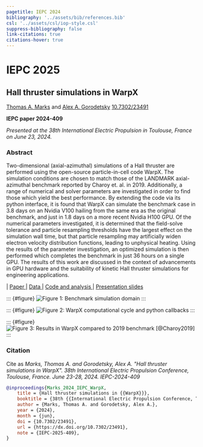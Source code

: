 ```yaml
---
pagetitle: IEPC 2024
bibliography: '../assets/bib/references.bib'
csl: '../assets/csl/iop-style.csl'
suppress-bibliography: false
link-citations: true
citations-hover: true
---
```


# IEPC 2025

## Hall thruster simulations in WarpX

[Thomas A. Marks](https://www.thomasmarks.space) and [Alex A. Gorodetsky](https://www.alexgorodetsky.com/index.html)
<a href="https://dx.doi.org/10.7302/23491" class="ai ai-doi"></a> [10.7302/23491](https://dx.doi.org/10.7302/23491)

**IEPC paper 2024-409**

_Presented at the 38th International Electric Propulsion in Toulouse, France on June 23, 2024._

### Abstract
Two-dimensional (axial-azimuthal) simulations of a Hall thruster are performed using
the open-source particle-in-cell code WarpX. The simulation conditions are chosen to
match those of the LANDMARK axial-azimuthal benchmark reported by Charoy et. al. in
2019. Additionally, a range of numerical and solver parameters are investigated in order
to find those which yield the best performance. By extending the code via its python
interface, it is found that WarpX can simulate the benchmark case in 3.8 days on an Nvidia
V100 hailing from the same era as the original benchmark, and just in 1.8 days on a more
recent Nvidia H100 GPU. Of the numerical parameters investigated, it is determined that
the field-solve tolerance and particle resampling thresholds have the largest effect on the
simulation wall time, but that particle resampling may artificially widen electron velocity
distribution functions, leading to unphysical heating. Using the results of the parameter
investigation, an optimized simulation is then performed which completes the benchmark
in just 36 hours on a single GPU. The results of this work are discussed in the context of
advancements in GPU hardware and the suitability of kinetic Hall thruster simulations for
engineering applications.

| <a href="../files/Marks_T_IEPC_2024_WarpX.pdf"  class="icon fa-file-pdf"> Paper </a>
| <a href = "https://deepblue.lib.umich.edu/data/concern/data_sets/vq27zp39n" class="icon fa-file-zipper"> Data </a>
| <a href = "https://github.com/archermarx/warpx-hall" class="icon brands fa-github" > Code and analysis </a>
| <a href = "../files/marks-iepc-2024-warpx-slides.pptx" class="icon fa-file-powerpoint"> Presentation slides </a>

::: {#figure}
![_Figure 1: Benchmark simulation domain_](../assets/images/iepc-2024-domain.svg)
:::

::: {#figure}
![_Figure 2: WarpX computational cycle and python callbacks_](../assets/images/iepc-2024-cycle.svg)
:::

::: {#figure}
![_Figure 3: Results in WarpX compared to 2019 benchmark [@Charoy2019]_](../assets/images/iepc-2024-benchmark.png)
:::

### Citation

Cite as
_Marks, Thomas A. and Gorodetsky, Alex A. "Hall thruster simulations in WarpX". 38th International Electric Propulsion Conference, Toulouse, France. June 23-28, 2024. IEPC-2024-409_


```bibtex
@inproceedings{Marks_2024_IEPC_WarpX,
    title = {Hall thruster simulations in {{WarpX}}},
    booktitle = {38th {{International Electric Propulsion Conference, Toulouse, France}}},
    author = {Marks, Thomas A. and Gorodetsky, Alex A.},
    year = {2024},
    month = {jun},
    doi = {10.7302/23491},
    url = {https://dx.doi.org/10.7302/23491},
    note = {IEPC-2025-409},
}
```

